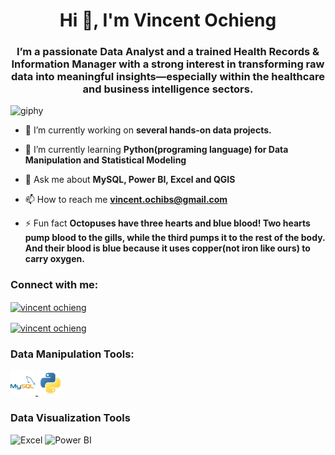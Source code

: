 <h1 align="center">Hi 👋, I'm Vincent Ochieng</h1>
<h3 align="center">I’m a passionate Data Analyst and a trained Health Records & Information Manager with a strong interest in transforming raw data into meaningful insights—especially within the healthcare and business intelligence sectors.</h3>

![giphy](https://github.com/user-attachments/assets/89b931e5-e453-4033-b8e4-09d5e1c7ff2b)


- 🔭 I’m currently working on **several hands-on data projects.**

- 🌱 I’m currently learning **Python(programing language) for Data Manipulation and Statistical Modeling**

- 💬 Ask me about **MySQL, Power BI, Excel and QGIS**

- 📫 How to reach me **vincent.ochibs@gmail.com**

- ⚡ Fun fact **Octopuses have three hearts and blue blood! Two hearts pump blood to the gills, while the third pumps it to the rest of the body. And their blood is blue because it uses copper(not iron like ours) to carry oxygen.**

<h3 align="left">Connect with me:</h3>
<p align="left">
<a href="https://linkedin.com/in/vincent ochieng" target="blank"><img align="center" src="https://raw.githubusercontent.com/rahuldkjain/github-profile-readme-generator/master/src/images/icons/Social/linked-in-alt.svg" alt="vincent ochieng" height="30" width="40" /></a>
</p>
<a href="https://kaggle.com/vincent ochieng" target="blank"><img align="center" src="https://raw.githubusercontent.com/rahuldkjain/github-profile-readme-generator/master/src/images/icons/Social/kaggle.svg" alt="vincent ochieng" height="30" width="40" /></a>
</p>

<h3 align="left">Data Manipulation Tools:</h3>
<p align="left"> <a href="https://www.mysql.com/" target="_blank" rel="noreferrer"> <img src="https://raw.githubusercontent.com/devicons/devicon/master/icons/mysql/mysql-original-wordmark.svg" alt="mysql" width="40" height="40"/> </a> <a href="https://www.python.org" target="_blank" rel="noreferrer"> <img src="https://raw.githubusercontent.com/devicons/devicon/master/icons/python/python-original.svg" alt="python" width="40" height="40"/> </a> </p>

### Data Visualization Tools
 ![Excel](https://img.icons8.com/color/48/000000/microsoft-excel-2019--v1.png) 
 ![Power BI](https://img.icons8.com/color/48/000000/power-bi.png) 
